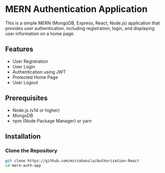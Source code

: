 # MERN Authentication Application

This is a simple MERN (MongoDB, Express, React, Node.js) application that provides user authentication, including registration, login, and displaying user information on a home page.

## Features

- User Registration
- User Login
- Authentication using JWT
- Protected Home Page
- User Logout

## Prerequisites

- Node.js (v14 or higher)
- MongoDB
- npm (Node Package Manager) or yarn

## Installation

### Clone the Repository

```sh
git clone https://github.com/mirzahanzla/Authorization-React
cd mern-auth-app
